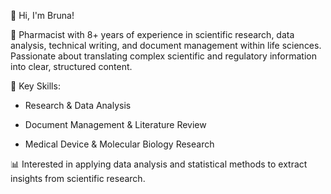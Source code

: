 👋 Hi, I'm Bruna!

🚀 Pharmacist with 8+ years of experience in scientific research, data analysis, technical writing, and document management within life sciences. Passionate about translating complex scientific and regulatory information into clear, structured content.

📌 Key Skills:

- Research & Data Analysis

- Document Management & Literature Review

- Medical Device & Molecular Biology Research

📊 Interested in applying data analysis and statistical methods to extract insights from scientific research.
